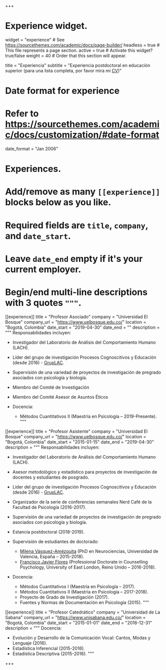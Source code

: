 +++
# Experience widget.
widget = "experience"  # See https://sourcethemes.com/academic/docs/page-builder/
headless = true  # This file represents a page section.
active = true  # Activate this widget? true/false
weight = 40  # Order that this section will appear.

title = "Experiencia"
subtitle = "Experiencia postdoctoral en educación superior (para una lista completa, por favor mira mi [CV](/es/files/JDL_CV_es.pdf))"

# Date format for experience
#   Refer to https://sourcethemes.com/academic/docs/customization/#date-format
date_format = "Jan 2006"

# Experiences.
#   Add/remove as many `[[experience]]` blocks below as you like.
#   Required fields are `title`, `company`, and `date_start`.
#   Leave `date_end` empty if it's your current employer.
#   Begin/end multi-line descriptions with 3 quotes `"""`.
[[experience]]
  title = "Profesor Asociado"
  company = "Universidad El Bosque"
  company_url = "https://www.uelbosque.edu.co/"
  location = "Bogotá, Colombia"
  date_start = "2019-04-30"
  date_end = ""
  description = """
  Responsabilidades incluyen:
  
  * Investigador del Laboratorio de Análisis del Comportamiento Humano (LACH).
  * Líder del grupo de investigación Procesos Cognoscitivos y Educación (desde 2016) - [GrupLAC](https://sba.colciencias.gov.co/Buscador_Grupos/busqueda?q=PROCESOS%20COGNOSCITIVOS%20Y%20EDUCACION&pagenum=1&start=0&type=load&inmeta=COD_ID_GRUPO!COL0018152).
  * Supervisión de una variedad de proyectos de investigación de pregrado asociados con psicología y biología.
  * Miembro del Comité de Investigación
  * Miembro del Comité Asesor de Asuntos Éticos
  * Docencia:
  
    * Métodos Cuantitativos II (Maestría en Psicología – 2019-Presente).
  """

[[experience]]
  title = "Profesor Asistente"
  company = "Universidad El Bosque"
  company_url = "https://www.uelbosque.edu.co/"
  location = "Bogotá, Colombia"
  date_start = "2015-01-15"
  date_end = "2019-04-30"
  description = """
  Responsabilidades incluyen:
  
  * Investigador del Laboratorio de Análisis del Comportamiento Humano (LACH).
  * Asesor metodológico y estadístico para proyectos de investigación de docentes y estudiantes de posgrado.
  * Líder del grupo de investigación Procesos Cognoscitivos y Educación (desde 2016) - [GrupLAC](https://sba.colciencias.gov.co/Buscador_Grupos/busqueda?q=PROCESOS%20COGNOSCITIVOS%20Y%20EDUCACION&pagenum=1&start=0&type=load&inmeta=COD_ID_GRUPO!COL0018152).
  * Organizador de la serie de conferencias semanales Nerd Café de la Facultad de Psicología (2016-2017).
  * Supervisión de una variedad de proyectos de investigación de pregrado asociados con psicología y biología.
  * Estancia postdoctoral (2018-2019).
  * Supervisión de estudiantes de doctorado:
  
    * [Milena Vásquez-Amézquita](https://www.researchgate.net/profile/Milena_Vasquez-Amezquita) (PhD en Neurociencias, Universidad de Valencia, España – 2015-2018).
    * [Francisco Javier Flores](https://www.psychologytoday.com/gb/counselling/francisco-javier-flores-tonbridge-eng/493281) (Professional Doctorate in Counselling Psychology, University of East London, Reino Unido – 2016-2018).
    
  * Docencia:
  
    * Métodos Cuantitativos I (Maestría en Psicología – 2017).
    * Métodos Cuantitativos II (Maestría en Psicología – 2017-2018).
    * Proyecto de Grado de Investigación (2017).
    * Fuentes y Normas de Documentación en Psicología (2015).
  """

[[experience]]
  title = "Profesor Catedrático"
  company = "Universidad de La Sabana"
  company_url = "https://www.unisabana.edu.co/"
  location = "Bogotá, Colombia"
  date_start = "2015-01-01"
  date_end = "2016-12-31"
  description = """
  Docencia:
  
  * Evolución y Desarrollo de la Comunicación Vocal: Cantos, Modas y Lenguaje (2016).
  * Estadística Inferencial (2015-2016).
  * Estadística Descriptiva (2015-2016).
  """

+++
